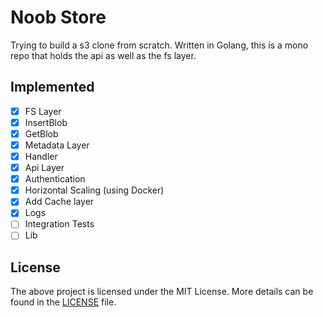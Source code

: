 # Noob Store

Trying to build a s3 clone from scratch.
Written in Golang, this is a mono repo that holds the api as well as the fs layer.

## Implemented 

- [x] FS Layer
- [x] InsertBlob
- [x] GetBlob
- [x] Metadata Layer
- [x] Handler
- [x] Api Layer
- [x] Authentication
- [x] Horizontal Scaling (using Docker)
- [x] Add Cache layer
- [x] Logs
- [ ] Integration Tests
- [ ] Lib

## License

The above project is licensed under the MIT License. More details can be found in the [LICENSE](LICENSE) file.
